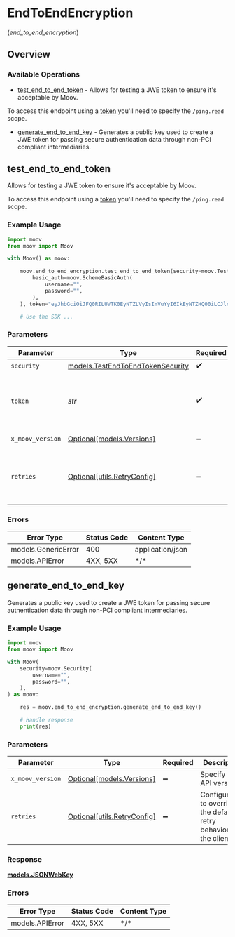# EndToEndEncryption
(*end_to_end_encryption*)

## Overview

### Available Operations

* [test_end_to_end_token](#test_end_to_end_token) - Allows for testing a JWE token to ensure it's acceptable by Moov. 

To access this endpoint using a [token](https://docs.moov.io/api/authentication/access-tokens/) you'll need 
to specify the `/ping.read` scope.
* [generate_end_to_end_key](#generate_end_to_end_key) - Generates a public key used to create a JWE token for passing secure authentication data through non-PCI compliant intermediaries.

## test_end_to_end_token

Allows for testing a JWE token to ensure it's acceptable by Moov. 

To access this endpoint using a [token](https://docs.moov.io/api/authentication/access-tokens/) you'll need 
to specify the `/ping.read` scope.

### Example Usage

```python
import moov
from moov import Moov

with Moov() as moov:

    moov.end_to_end_encryption.test_end_to_end_token(security=moov.TestEndToEndTokenSecurity(
        basic_auth=moov.SchemeBasicAuth(
            username="",
            password="",
        ),
    ), token="eyJhbGciOiJFQ0RILUVTK0EyNTZLVyIsImVuYyI6IkEyNTZHQ00iLCJlcGsiOnsia3R5IjoiRUMiLCJjcnYiOiJQLTUyMSIsIngiOiJBS0NYVDM1WVdvTm8wbzExNy1SU0dqUGg3alN1NjFmLUhnYkx1dW0xVG1ueTRlcW5yX2hyU0hpY0w1d3gwODRCWDBRZjVTdEtkRUoydzY2ZUJqWHprRV9OIiwieSI6IkFIMEJfT2RaYTQtbG43dGJ4M3VBdlc1NDNQRE9HUXBCTDloRFFNWjlTQXNfOW05UWN3dnhRd1hrb1VrM3VzT1FnVV9ySVFrNFRoZ1NTUzV4UlhKcm5ZaTkifSwia2lkIjoiYmRvV3pLekpKUGw0TVFIaENDa05WYTZlZ1dmYi02V1haSjZKTFZqQ0hWMD0ifQ.HalyoHsfufBJEODd2lD9ThQvvVWw3b2kgWDLHGxmHhMv8rODyLL_Ug.rpQP178t8Ed_pUU2.Sn9UFeVoegAxiMUv11q7l3M0y9YHSLYi2n_JB7n7Pc777_47-icfaxstJemT0IC81w.akkq1EBxzWkBr4vEomSpWA")

    # Use the SDK ...

```

### Parameters

| Parameter                                                                                                   | Type                                                                                                        | Required                                                                                                    | Description                                                                                                 |
| ----------------------------------------------------------------------------------------------------------- | ----------------------------------------------------------------------------------------------------------- | ----------------------------------------------------------------------------------------------------------- | ----------------------------------------------------------------------------------------------------------- |
| `security`                                                                                                  | [models.TestEndToEndTokenSecurity](../../models/testendtoendtokensecurity.md)                               | :heavy_check_mark:                                                                                          | N/A                                                                                                         |
| `token`                                                                                                     | *str*                                                                                                       | :heavy_check_mark:                                                                                          | An [RFC](https://datatracker.ietf.org/doc/html/rfc7516) compact-serialized JSON Web Encryption (JWE) token. |
| `x_moov_version`                                                                                            | [Optional[models.Versions]](../../models/versions.md)                                                       | :heavy_minus_sign:                                                                                          | Specify an API version.                                                                                     |
| `retries`                                                                                                   | [Optional[utils.RetryConfig]](../../models/utils/retryconfig.md)                                            | :heavy_minus_sign:                                                                                          | Configuration to override the default retry behavior of the client.                                         |

### Errors

| Error Type          | Status Code         | Content Type        |
| ------------------- | ------------------- | ------------------- |
| models.GenericError | 400                 | application/json    |
| models.APIError     | 4XX, 5XX            | \*/\*               |

## generate_end_to_end_key

Generates a public key used to create a JWE token for passing secure authentication data through non-PCI compliant intermediaries.

### Example Usage

```python
import moov
from moov import Moov

with Moov(
    security=moov.Security(
        username="",
        password="",
    ),
) as moov:

    res = moov.end_to_end_encryption.generate_end_to_end_key()

    # Handle response
    print(res)

```

### Parameters

| Parameter                                                           | Type                                                                | Required                                                            | Description                                                         |
| ------------------------------------------------------------------- | ------------------------------------------------------------------- | ------------------------------------------------------------------- | ------------------------------------------------------------------- |
| `x_moov_version`                                                    | [Optional[models.Versions]](../../models/versions.md)               | :heavy_minus_sign:                                                  | Specify an API version.                                             |
| `retries`                                                           | [Optional[utils.RetryConfig]](../../models/utils/retryconfig.md)    | :heavy_minus_sign:                                                  | Configuration to override the default retry behavior of the client. |

### Response

**[models.JSONWebKey](../../models/jsonwebkey.md)**

### Errors

| Error Type      | Status Code     | Content Type    |
| --------------- | --------------- | --------------- |
| models.APIError | 4XX, 5XX        | \*/\*           |